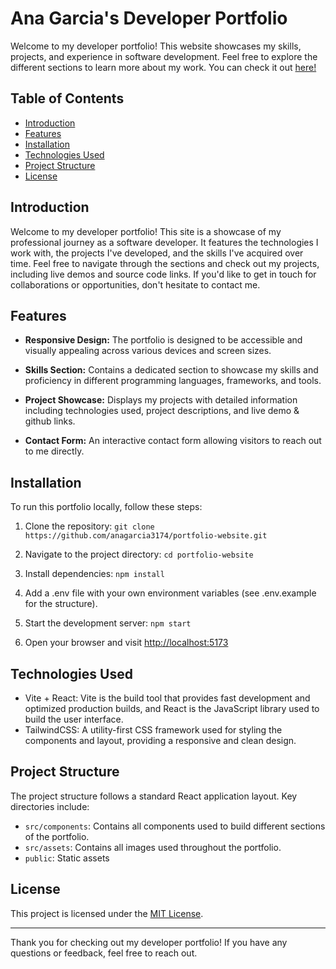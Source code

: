 # Ana Garcia's Developer Portfolio

Welcome to my developer portfolio! This website showcases my skills, projects, and experience in software development. Feel free to explore the different sections to learn more about my work. You can check it out [here!](https://anagarcia.vercel.app/)



## Table of Contents

- [Introduction](#introduction)
- [Features](#features)
- [Installation](#installation)
- [Technologies Used](#technologies-used)
- [Project Structure](#project-structure)
- [License](#license)

## Introduction

Welcome to my developer portfolio! This site is a showcase of my professional journey as a software developer. It features the technologies I work with, the projects I've developed, and the skills I've acquired over time. Feel free to navigate through the sections and check out my projects, including live demos and source code links. If you'd like to get in touch for collaborations or opportunities, don't hesitate to contact me.

## Features

- **Responsive Design:** The portfolio is designed to be accessible and visually appealing across various devices and screen sizes.

- **Skills Section:** Contains a dedicated section to showcase my skills and proficiency in different programming languages, frameworks, and tools.

- **Project Showcase:** Displays my  projects with detailed information including technologies used, project descriptions, and live demo & github links.

- **Contact Form:** An interactive contact form allowing visitors to reach out to me directly.

## Installation
To run this portfolio locally, follow these steps:

1. Clone the repository: `git clone https://github.com/anagarcia3174/portfolio-website.git`

2. Navigate to the project directory: `cd portfolio-website`

3. Install dependencies: `npm install`

4. Add a .env file with your own environment variables (see .env.example for the structure).

5. Start the development server: `npm start`

6. Open your browser and visit [http://localhost:5173](http://localhost:5173)

## Technologies Used
- Vite + React: Vite is the build tool that provides fast development and optimized production builds, and React is the JavaScript library used to build the user interface.
- TailwindCSS: A utility-first CSS framework used for styling the components and layout, providing a responsive and clean design.

## Project Structure

The project structure follows a standard React application layout. Key directories include:

- `src/components`: Contains all components used to build different sections of the portfolio.
- `src/assets`: Contains all images used throughout the portfolio.
- `public`: Static assets

## License

This project is licensed under the [MIT License](LICENSE).

---

Thank you for checking out my developer portfolio! If you have any questions or feedback, feel free to reach out.